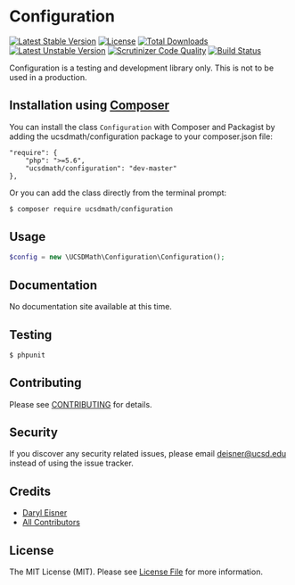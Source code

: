 # Configuration

[![Latest Stable Version](https://poser.pugx.org/ucsdmath/Configuration/v/stable)](https://packagist.org/packages/ucsdmath/Configuration)
[![License](https://poser.pugx.org/ucsdmath/Configuration/license)](https://packagist.org/packages/ucsdmath/Configuration)
[![Total Downloads](https://poser.pugx.org/ucsdmath/Configuration/downloads)](https://packagist.org/packages/ucsdmath/Configuration)
[![Latest Unstable Version](https://poser.pugx.org/ucsdmath/Configuration/v/unstable)](https://packagist.org/packages/ucsdmath/Configuration)
[![Scrutinizer Code Quality](https://scrutinizer-ci.com/g/ucsdmath/Configuration/badges/quality-score.png?b=master)](https://scrutinizer-ci.com/g/ucsdmath/Configuration/?branch=master)
[![Build Status](https://scrutinizer-ci.com/g/ucsdmath/Configuration/badges/build.png?b=master)](https://scrutinizer-ci.com/g/ucsdmath/Configuration/code-structure/master)

Configuration is a testing and development library only. This is not to be used in a production.

## Installation using [Composer](http://getcomposer.org/)
You can install the class ```Configuration``` with Composer and Packagist by
adding the ucsdmath/configuration package to your composer.json file:

```
"require": {
    "php": ">=5.6",
    "ucsdmath/configuration": "dev-master"
},
```
Or you can add the class directly from the terminal prompt:

```bash
$ composer require ucsdmath/configuration
```

## Usage

``` php
$config = new \UCSDMath\Configuration\Configuration();
```

## Documentation

No documentation site available at this time.
<!-- [Check out the documentation](http://math.ucsd.edu/~deisner/documentation/Configuration/) -->

## Testing

``` bash
$ phpunit
```

## Contributing

Please see [CONTRIBUTING](CONTRIBUTING.md) for details.

## Security

If you discover any security related issues, please email deisner@ucsd.edu instead of using the issue tracker.

## Credits

- [Daryl Eisner](https://github.com/UCSDMath)
- [All Contributors](../../contributors)

## License

The MIT License (MIT). Please see [License File](LICENSE) for more information.
